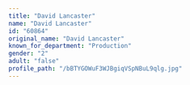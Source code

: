 ```yaml
---
title: "David Lancaster"
name: "David Lancaster"
id: "60864"
original_name: "David Lancaster"
known_for_department: "Production"
gender: "2"
adult: "false"
profile_path: "/bBTYGOWuF3WJBgiqVSpNBuL9qlg.jpg"
---
```

